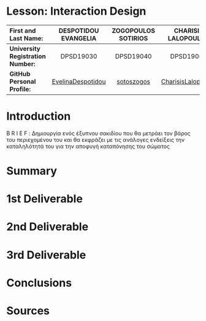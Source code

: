 # Lesson: Interaction Design

|**First and Last Name:** | DESPOTIDOU EVANGELIA | ZOGOPOULOS SOTIRIOS | CHARISIS LALOPOULOS |
| :----- | :--------: | :--------------------: | :---------------: |
|**University Registration Number:** | DPSD19030 | DPSD19040 | DPSD19064 |
|**GitHub Personal Profile:** | [EvelinaDespotidou](https://github.com/Evedes01) | [sotoszogos](https://github.com/sotoszogos) | [CharisisLalopoulos](https://github.com/CharisisLalopoulos)



# Introduction 

B R I E F : 
Δημιουργία ενός έξυπνου σακιδίου που θα μετράει τον βάρος του περιεχομένου του και θα εκφράζει με τις ανάλογες ενδείξεις την καταληλότητά του για την αποφυγή καταπόνησης του σώματος

# Summary


# 1st Deliverable


# 2nd Deliverable


# 3rd Deliverable 


# Conclusions


# Sources
